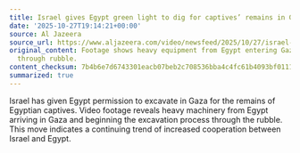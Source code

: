 ```yaml
---
title: Israel gives Egypt green light to dig for captives’ remains in Gaza
date: '2025-10-27T19:14:21+00:00'
source: Al Jazeera
source_url: https://www.aljazeera.com/video/newsfeed/2025/10/27/israel-gives-egypt-green-light-to-dig-for-captives-remains-in-gaza?traffic_source=rss
original_content: Footage shows heavy equipment from Egypt entering Gaza and digging
  through rubble.
content_checksum: 7b4b6e7d6743301eacb07beb2c708536bba4c4fc61b4093bf011182ce5906810
summarized: true
---
```


Israel has given Egypt permission to excavate in Gaza for the remains of Egyptian captives. Video footage reveals heavy machinery from Egypt arriving in Gaza and beginning the excavation process through the rubble. This move indicates a continuing trend of increased cooperation between Israel and Egypt.